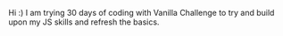 Hi :)
I am trying 30 days of coding with Vanilla Challenge to try and build upon my JS skills and refresh the basics.